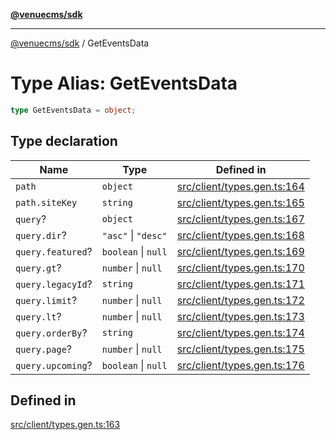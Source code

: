[**@venuecms/sdk**](../Index.md)

***

[@venuecms/sdk](../Index.md) / GetEventsData

# Type Alias: GetEventsData

```ts
type GetEventsData = object;
```

## Type declaration

| Name | Type | Defined in |
| ------ | ------ | ------ |
| `path` | `object` | [src/client/types.gen.ts:164](https://github.com/venuecms/sdk/blob/535f6cc6bb8e343eb77f7a779e895c729df808ed/src/client/types.gen.ts#L164) |
| `path.siteKey` | `string` | [src/client/types.gen.ts:165](https://github.com/venuecms/sdk/blob/535f6cc6bb8e343eb77f7a779e895c729df808ed/src/client/types.gen.ts#L165) |
| `query`? | `object` | [src/client/types.gen.ts:167](https://github.com/venuecms/sdk/blob/535f6cc6bb8e343eb77f7a779e895c729df808ed/src/client/types.gen.ts#L167) |
| `query.dir`? | `"asc"` \| `"desc"` | [src/client/types.gen.ts:168](https://github.com/venuecms/sdk/blob/535f6cc6bb8e343eb77f7a779e895c729df808ed/src/client/types.gen.ts#L168) |
| `query.featured`? | `boolean` \| `null` | [src/client/types.gen.ts:169](https://github.com/venuecms/sdk/blob/535f6cc6bb8e343eb77f7a779e895c729df808ed/src/client/types.gen.ts#L169) |
| `query.gt`? | `number` \| `null` | [src/client/types.gen.ts:170](https://github.com/venuecms/sdk/blob/535f6cc6bb8e343eb77f7a779e895c729df808ed/src/client/types.gen.ts#L170) |
| `query.legacyId`? | `string` | [src/client/types.gen.ts:171](https://github.com/venuecms/sdk/blob/535f6cc6bb8e343eb77f7a779e895c729df808ed/src/client/types.gen.ts#L171) |
| `query.limit`? | `number` \| `null` | [src/client/types.gen.ts:172](https://github.com/venuecms/sdk/blob/535f6cc6bb8e343eb77f7a779e895c729df808ed/src/client/types.gen.ts#L172) |
| `query.lt`? | `number` \| `null` | [src/client/types.gen.ts:173](https://github.com/venuecms/sdk/blob/535f6cc6bb8e343eb77f7a779e895c729df808ed/src/client/types.gen.ts#L173) |
| `query.orderBy`? | `string` | [src/client/types.gen.ts:174](https://github.com/venuecms/sdk/blob/535f6cc6bb8e343eb77f7a779e895c729df808ed/src/client/types.gen.ts#L174) |
| `query.page`? | `number` \| `null` | [src/client/types.gen.ts:175](https://github.com/venuecms/sdk/blob/535f6cc6bb8e343eb77f7a779e895c729df808ed/src/client/types.gen.ts#L175) |
| `query.upcoming`? | `boolean` \| `null` | [src/client/types.gen.ts:176](https://github.com/venuecms/sdk/blob/535f6cc6bb8e343eb77f7a779e895c729df808ed/src/client/types.gen.ts#L176) |

## Defined in

[src/client/types.gen.ts:163](https://github.com/venuecms/sdk/blob/535f6cc6bb8e343eb77f7a779e895c729df808ed/src/client/types.gen.ts#L163)
